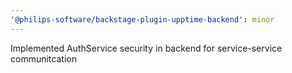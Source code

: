 ```yaml
---
'@philips-software/backstage-plugin-upptime-backend': minor
---
```


Implemented AuthService security in backend for service-service communitcation
